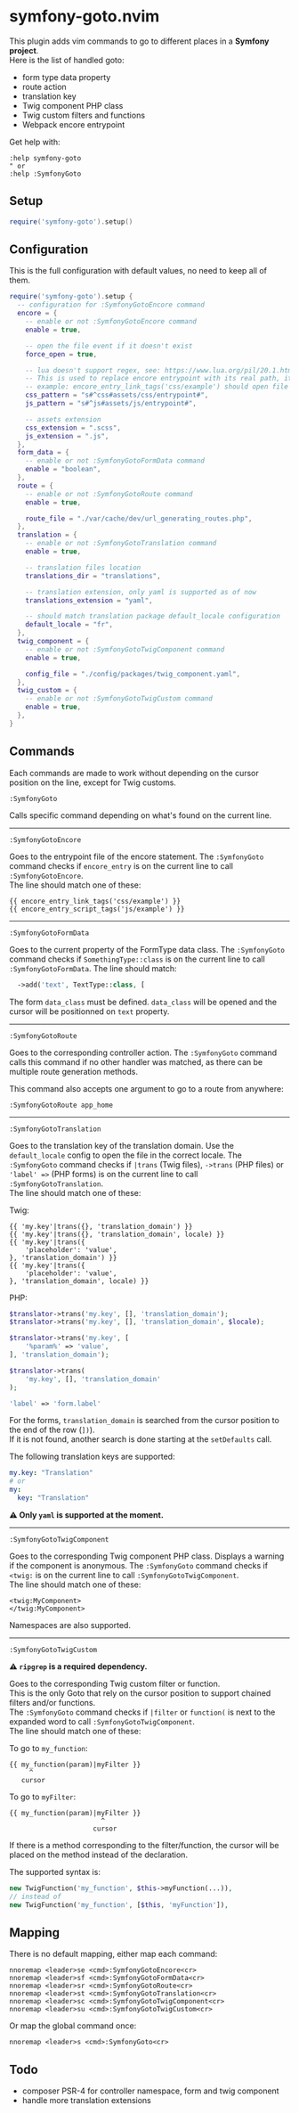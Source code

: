 # symfony-goto.nvim

This plugin adds vim commands to go to different places in a **Symfony project**.  
Here is the list of handled goto:
- form type data property
- route action
- translation key
- Twig component PHP class
- Twig custom filters and functions
- Webpack encore entrypoint

Get help with:

```vim
:help symfony-goto
" or
:help :SymfonyGoto
```

## Setup

```lua
require('symfony-goto').setup()
```

## Configuration

This is the full configuration with default values, no need to keep all of them.

```lua
require('symfony-goto').setup {
  -- configuration for :SymfonyGotoEncore command
  encore = {
    -- enable or not :SymfonyGotoEncore command
    enable = true,

    -- open the file event if it doesn't exist
    force_open = true,

    -- lua doesn't support regex, see: https://www.lua.org/pil/20.1.html
    -- This is used to replace encore entrypoint with its real path, it depends on webpack.config.js and Encore.addEntry
    -- example: encore_entry_link_tags('css/example') should open file assets/css/entrypoint/example.scss
    css_pattern = "s#^css#assets/css/entrypoint#",
    js_pattern = "s#^js#assets/js/entrypoint#",

    -- assets extension
    css_extension = ".scss",
    js_extension = ".js",
  },
  form_data = {
    -- enable or not :SymfonyGotoFormData command
    enable = "boolean",
  },
  route = {
    -- enable or not :SymfonyGotoRoute command
    enable = true,

    route_file = "./var/cache/dev/url_generating_routes.php",
  },
  translation = {
    -- enable or not :SymfonyGotoTranslation command
    enable = true,

    -- translation files location
    translations_dir = "translations",

    -- translation extension, only yaml is supported as of now
    translations_extension = "yaml",

    -- should match translation package default_locale configuration
    default_locale = "fr",
  },
  twig_component = {
    -- enable or not :SymfonyGotoTwigComponent command
    enable = true,

    config_file = "./config/packages/twig_component.yaml",
  },
  twig_custom = {
    -- enable or not :SymfonyGotoTwigCustom command
    enable = true,
  },
}
```

## Commands

Each commands are made to work without depending on the cursor position on the line,
except for Twig customs.

```vim
:SymfonyGoto
```

Calls specific command depending on what's found on the current line.

---

```vim
:SymfonyGotoEncore
```

Goes to the entrypoint file of the encore statement. The `:SymfonyGoto` command
checks if `encore_entry` is on the current line to call `:SymfonyGotoEncore`.  
The line should match one of these:

```twig
{{ encore_entry_link_tags('css/example') }}
{{ encore_entry_script_tags('js/example') }}
```

---

```vim
:SymfonyGotoFormData
```

Goes to the current property of the FormType data class. The `:SymfonyGoto` command
checks if `SomethingType::class` is on the current line to call `:SymfonyGotoFormData`.
The line should match:

```php
  ->add('text', TextType::class, [
```

The form `data_class` must be defined.
`data_class` will be opened and the cursor will be positionned on `text` property.

---

```vim
:SymfonyGotoRoute
```

Goes to the corresponding controller action. The `:SymfonyGoto` command
calls this command if no other handler was matched, as there can be multiple route generation methods.

This command also accepts one argument to go to a route from anywhere:

```vim
:SymfonyGotoRoute app_home
```

---

```vim
:SymfonyGotoTranslation
```

Goes to the translation key of the translation domain.
Use the `default_locale` config to open the file in the correct locale.
The `:SymfonyGoto` command checks if `|trans` (Twig files), `->trans` (PHP files)
or `'label' =>` (PHP forms) is on the current line to call `:SymfonyGotoTranslation`.  
The line should match one of these:

Twig:
```twig
{{ 'my.key'|trans({}, 'translation_domain') }}
{{ 'my.key'|trans({}, 'translation_domain', locale) }}
{{ 'my.key'|trans({
    'placeholder': 'value',
}, 'translation_domain') }}
{{ 'my.key'|trans({
    'placeholder': 'value',
}, 'translation_domain', locale) }}
```

PHP:
```php
$translator->trans('my.key', [], 'translation_domain');
$translator->trans('my.key', [], 'translation_domain', $locale);

$translator->trans('my.key', [
    '%param%' => 'value',
], 'translation_domain');

$translator->trans(
    'my.key', [], 'translation_domain'
);

'label' => 'form.label'
```

For the forms, `translation_domain` is searched from the cursor position
to the end of the row (`])`).  
If it is not found, another search is done starting at the `setDefaults` call.

The following translation keys are supported:
```yaml
my.key: "Translation"
# or
my:
  key: "Translation"
```

**⚠️  Only `yaml` is supported at the moment.**

---

```vim
:SymfonyGotoTwigComponent
```

Goes to the corresponding Twig component PHP class.
Displays a warning if the component is anonymous.
The `:SymfonyGoto` command checks if `<twig:` is on the current line to call `:SymfonyGotoTwigComponent`.  
The line should match one of these:

```twig
<twig:MyComponent>
</twig:MyComponent>
```

Namespaces are also supported.

---

```vim
:SymfonyGotoTwigCustom
```

**⚠️  `ripgrep` is a required dependency.**

Goes to the corresponding Twig custom filter or function.  
This is the only Goto that rely on the cursor position to support
chained filters and/or functions.  
The `:SymfonyGoto` command checks if `|filter` or `function(` is next to the expanded word to call `:SymfonyGotoTwigComponent`.  
The line should match one of these:  

To go to `my_function`:  
```twig
{{ my_function(param)|myFilter }}
     ^
   cursor
```

To go to `myFilter`:  
```twig
{{ my_function(param)|myFilter }}
                       ^
                     cursor
```

If there is a method corresponding to the filter/function, the cursor will be placed on the method
instead of the declaration.

The supported syntax is:
```php
new TwigFunction('my_function', $this->myFunction(...)),
// instead of
new TwigFunction('my_function', [$this, 'myFunction']),
```

## Mapping

There is no default mapping, either map each command:

```vim
nnoremap <leader>se <cmd>:SymfonyGotoEncore<cr>
nnoremap <leader>sf <cmd>:SymfonyGotoFormData<cr>
nnoremap <leader>sr <cmd>:SymfonyGotoRoute<cr>
nnoremap <leader>st <cmd>:SymfonyGotoTranslation<cr>
nnoremap <leader>sc <cmd>:SymfonyGotoTwigComponent<cr>
nnoremap <leader>su <cmd>:SymfonyGotoTwigCustom<cr>
```

Or map the global command once:

```vim
nnoremap <leader>s <cmd>:SymfonyGoto<cr>
```

## Todo
- composer PSR-4 for controller namespace, form and twig component
- handle more translation extensions
